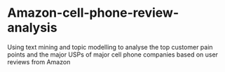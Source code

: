 # Amazon-cell-phone-review-analysis
Using text mining and topic modelling to analyse the top customer pain points and the major USPs of major cell phone companies based on user reviews from Amazon
